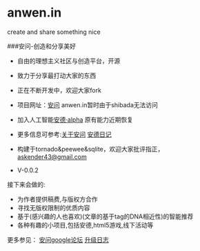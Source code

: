 anwen.in
========

create and share something nice

###安问-创造和分享美好

* 自由的理想主义社区与创造平台，开源
* 致力于分享最打动大家的东西

* 正在不断开发中，欢迎大家fork
* 项目网址：[安问](http://i.askender.com/) anwen.in暂时由于shibada无法访问
* 加入人工智能[安德·alpha](http://i.askender.com/ande) 原有能力近期恢复
* 更多信息可参考:[关于安问](http://i.askender.com/about) [安德日记](http://i.askender.com/andelog)
* 构建于tornado&peewee&sqlite，欢迎大家批评指正，askender43@gmail.com
* V-0.0.2

接下来会做的:

* 为作者提供稿费,与版权方合作
* 寻找无版权限制的优质内容
* 基于(感兴趣的人也喜欢)(文章的基于tag的DNA相近性)的智能推荐
* 各种有趣的小项目,包括安德,html5游戏,线下活动等

更多参见：
[安问google论坛](https://groups.google.com/d/forum/our-anwen  )
[升级日志](http://i.askender.com/changelog  )